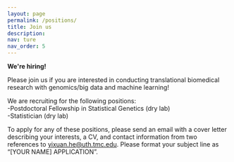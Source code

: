 ```yaml
---
layout: page
permalink: /positions/
title: Join us
description: 
nav: ture
nav_order: 5
---
```


**We're hiring!**

Please join us if you are interested in conducting translational biomedical research with genomics/big data and machine learning!

We are recruiting for the following positions:
 <br /> 
-Postdoctoral Fellowship in Statistical Genetics (dry lab)
 <br /> 
-Statistician (dry lab)

To apply for any of these positions, please send an email with a cover letter describing your interests, a CV, and contact information from two references to [yixuan.he@uth.tmc.edu](mailto:yixuan.he@uth.tmc.edu). Please format your subject line as “[YOUR NAME] APPLICATION”. 
